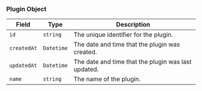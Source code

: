 ### Plugin Object

| Field       | Type       | Description                                         |
| ----------- | ---------- | --------------------------------------------------- |
| `id`        | `string`   | The unique identifier for the plugin.               |
| `createdAt` | `Datetime` | The date and time that the plugin was created.      |
| `updatedAt` | `Datetime` | The date and time that the plugin was last updated. |
| `name`      | `string`   | The name of the plugin.                             |
